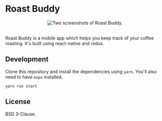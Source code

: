 # Roast Buddy

<div align="center">
    <img
    max-width="600px"
    alt="Two screenshots of Roast Buddy."
     src="https://raw.githubusercontent.com/bmcmahen/roast-buddy-reloaded/master/hero.jpg">
  
</div>
<br />

Roast Buddy is a mobile app which helps you keep track of your coffee roasting. It's built using react-native and redux.

## Development

Clone this repository and install the dependencies using `yarn`. You'll also need to have `expo` installed.

```
yarn run start
```

## License

BSD 3-Clause.
